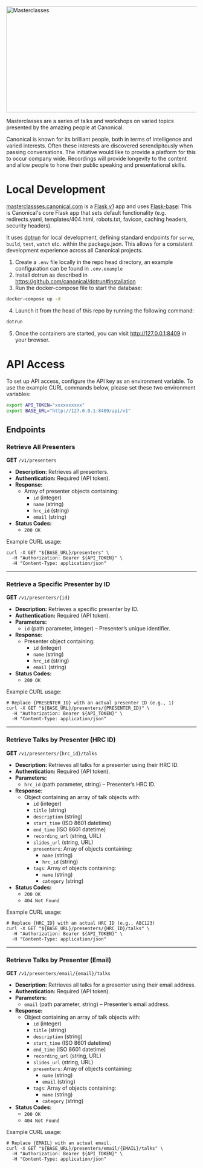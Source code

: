 
<img width="836" height="280" alt="Masterclasses" src="https://github.com/canonical/masterclasses.canonical.com/assets/54525904/852d5f09-1508-4069-a2e5-2338ac863fac">


Masterclasses are a series of talks and workshops on varied topics presented by the amazing people at Canonical.

Canonical is known for its brilliant people, both in terms of intelligence and varied interests. Often these interests are discovered serendipitously when passing conversations. The initiative would like to provide a platform for this to occur company wide. Recordings will provide longevity to the content and allow people to hone their public speaking and presentational skills.

# Local Development

[masterclassses.canonical.com](https://masterclasses.canonical.com) is a [Flask v1](https://flask.palletsprojects.com/_/downloads/en/1.1.x/pdf/) app and uses [Flask-base](https://github.com/canonical/canonicalwebteam.flask-base): This is Canonical's core Flask app that sets default functionality (e.g. redirects.yaml, templates/404.html, robots.txt, favicon, caching headers, security headers).

It uses [dotrun](https://github.com/canonical/dotrun) for local development, defining standard endpoints for `serve`, `build`, `test`, `watch` etc. within the package.json. This allows for a consistent development experience across all Canonical projects.

1. Create a `.env` file locally in the repo head directory, an example configuration can be found in `.env.example`
2. Install dotrun as described in https://github.com/canonical/dotrun#installation
3. Run the docker-compose file to start the database:

```bash
docker-compose up -d
```

4. Launch it from the head of this repo by running the following command:

```bash
dotrun
```

5. Once the containers are started, you can visit <http://127.0.0.1:8409> in your browser.

# API Access

To set up API access, configure the API key as an environment variable. To use the example CURL commands below, please set these two environment variables:

```bash
export API_TOKEN="xxxxxxxxxx"
export BASE_URL="http://127.0.0.1:8409/api/v1"
```

## Endpoints

### **Retrieve All Presenters**
**GET** `/v1/presenters`  
- **Description:** Retrieves all presenters.  
- **Authentication:** Required (API token).  
- **Response:**  
  - Array of presenter objects containing:  
    - `id` (integer)  
    - `name` (string)  
    - `hrc_id` (string)  
    - `email` (string)  
- **Status Codes:**  
  - `200 OK`  

Example CURL usage:
```
curl -X GET "${BASE_URL}/presenters" \
  -H "Authorization: Bearer ${API_TOKEN}" \
  -H "Content-Type: application/json"
```

---

### **Retrieve a Specific Presenter by ID**
**GET** `/v1/presenters/{id}`  
- **Description:** Retrieves a specific presenter by ID.  
- **Authentication:** Required (API token).  
- **Parameters:**  
  - `id` (path parameter, integer) – Presenter’s unique identifier.  
- **Response:**  
  - Presenter object containing:  
    - `id` (integer)  
    - `name` (string)  
    - `hrc_id` (string)  
    - `email` (string)  
- **Status Codes:**  
  - `200 OK`  

Example CURL usage:
```
# Replace {PRESENTER_ID} with an actual presenter ID (e.g., 1)
curl -X GET "${BASE_URL}/presenters/{PRESENTER_ID}" \
  -H "Authorization: Bearer ${API_TOKEN}" \
  -H "Content-Type: application/json"
```

---

### **Retrieve Talks by Presenter (HRC ID)**
**GET** `/v1/presenters/{hrc_id}/talks`  
- **Description:** Retrieves all talks for a presenter using their HRC ID.  
- **Authentication:** Required (API token).  
- **Parameters:**  
  - `hrc_id` (path parameter, string) – Presenter’s HRC ID.  
- **Response:**  
  - Object containing an array of talk objects with:  
    - `id` (integer)  
    - `title` (string)  
    - `description` (string)  
    - `start_time` (ISO 8601 datetime)  
    - `end_time` (ISO 8601 datetime)  
    - `recording_url` (string, URL)  
    - `slides_url` (string, URL)  
    - `presenters`: Array of objects containing:  
      - `name` (string)  
      - `hrc_id` (string)  
    - `tags`: Array of objects containing:  
      - `name` (string)  
      - `category` (string)  
- **Status Codes:**  
  - `200 OK`  
  - `404 Not Found`  

Example CURL usage:
```
# Replace {HRC_ID} with an actual HRC ID (e.g., ABC123)
curl -X GET "${BASE_URL}/presenters/{HRC_ID}/talks" \
  -H "Authorization: Bearer ${API_TOKEN}" \
  -H "Content-Type: application/json"
```

---

### **Retrieve Talks by Presenter (Email)**
**GET** `/v1/presenters/email/{email}/talks`  
- **Description:** Retrieves all talks for a presenter using their email address.  
- **Authentication:** Required (API token).  
- **Parameters:**  
  - `email` (path parameter, string) – Presenter’s email address.  
- **Response:**  
  - Object containing an array of talk objects with:  
    - `id` (integer)  
    - `title` (string)  
    - `description` (string)  
    - `start_time` (ISO 8601 datetime)  
    - `end_time` (ISO 8601 datetime)  
    - `recording_url` (string, URL)  
    - `slides_url` (string, URL)  
    - `presenters`: Array of objects containing:  
      - `name` (string)  
      - `email` (string)  
    - `tags`: Array of objects containing:  
      - `name` (string)  
      - `category` (string)  
- **Status Codes:**  
  - `200 OK`  
  - `404 Not Found`  

Example CURL usage:
```
# Replace {EMAIL} with an actual email.
curl -X GET "${BASE_URL}/presenters/email/{EMAIL}/talks" \
  -H "Authorization: Bearer ${API_TOKEN}" \
  -H "Content-Type: application/json"
```